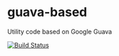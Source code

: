 guava-based
===========

Utility code based on Google Guava

[![Build Status](https://buildhive.cloudbees.com/job/odoepner/job/guava-based/badge/icon)](https://buildhive.cloudbees.com/job/odoepner/job/guava-based/)

